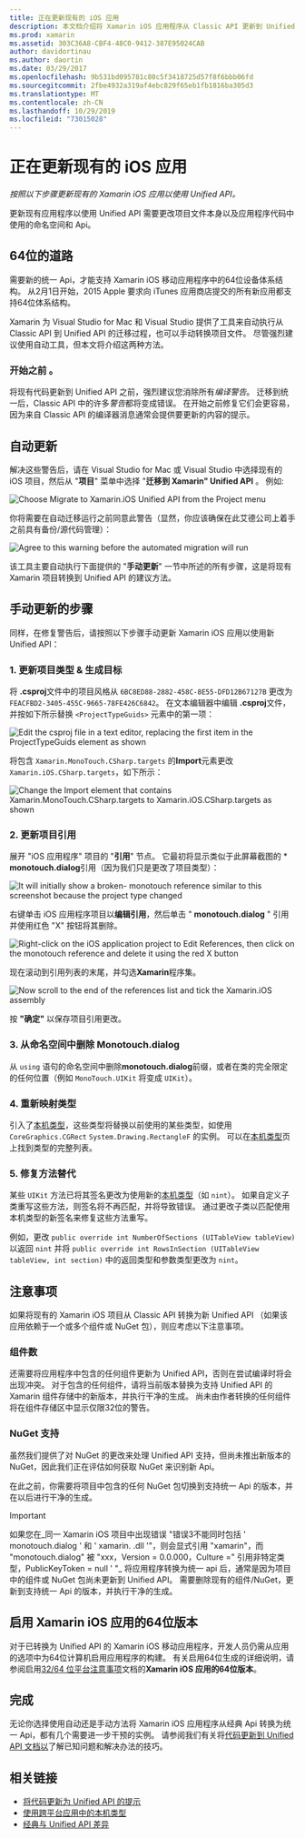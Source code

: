 ```yaml
---
title: 正在更新现有的 iOS 应用
description: 本文档介绍将 Xamarin iOS 应用程序从 Classic API 更新到 Unified API 时必须遵循的步骤。
ms.prod: xamarin
ms.assetid: 303C36A8-CBF4-48C0-9412-387E95024CAB
author: davidortinau
ms.author: daortin
ms.date: 03/29/2017
ms.openlocfilehash: 9b531bd095781c80c5f3418725d57f8f6bbb06fd
ms.sourcegitcommit: 2fbe4932a319af4ebc829f65eb1fb1816ba305d3
ms.translationtype: MT
ms.contentlocale: zh-CN
ms.lasthandoff: 10/29/2019
ms.locfileid: "73015028"
---
```

# <a name="updating-existing-ios-apps"></a>正在更新现有的 iOS 应用

_按照以下步骤更新现有的 Xamarin iOS 应用以使用 Unified API。_

更新现有应用程序以使用 Unified API 需要更改项目文件本身以及应用程序代码中使用的命名空间和 Api。

## <a name="the-road-to-64-bits"></a>64位的道路

需要新的统一 Api，才能支持 Xamarin iOS 移动应用程序中的64位设备体系结构。 从2月1日开始，2015 Apple 要求向 iTunes 应用商店提交的所有新应用都支持64位体系结构。

Xamarin 为 Visual Studio for Mac 和 Visual Studio 提供了工具来自动执行从 Classic API 到 Unified API 的迁移过程，也可以手动转换项目文件。 尽管强烈建议使用自动工具，但本文将介绍这两种方法。

### <a name="before-you-start"></a>开始之前 。

将现有代码更新到 Unified API 之前，强烈建议您消除所有*编译警告*。 迁移到统一后，Classic API 中的许多*警告*都将变成错误。 在开始之前修复它们会更容易，因为来自 Classic API 的编译器消息通常会提供要更新的内容的提示。

## <a name="automated-updating"></a>自动更新

解决这些警告后，请在 Visual Studio for Mac 或 Visual Studio 中选择现有的 iOS 项目，然后从 "**项目**" 菜单中选择 "**迁移到 Xamarin" Unified API** 。 例如:

![](updating-ios-apps-images/beta-tool1.png "Choose Migrate to Xamarin.iOS Unified API from the Project menu")

你将需要在自动迁移运行之前同意此警告（显然，你应该确保在此艾德公司上着手之前具有备份/源代码管理）：

![](updating-ios-apps-images/beta-tool2.png "Agree to this warning before the automated migration will run")

该工具主要自动执行下面提供的 "**手动更新**" 一节中所述的所有步骤，这是将现有 Xamarin 项目转换到 Unified API 的建议方法。

## <a name="steps-to-update-manually"></a>手动更新的步骤

同样，在修复警告后，请按照以下步骤手动更新 Xamarin iOS 应用以使用新 Unified API：

### <a name="1-update-project-type--build-target"></a>1. 更新项目类型 & 生成目标

将 **.csproj**文件中的项目风格从 `6BC8ED88-2882-458C-8E55-DFD12B67127B` 更改为 `FEACFBD2-3405-455C-9665-78FE426C6842`。 在文本编辑器中编辑 **.csproj**文件，并按如下所示替换 `<ProjectTypeGuids>` 元素中的第一项：

![](updating-ios-apps-images/csproj.png "Edit the csproj file in a text editor, replacing the first item in the ProjectTypeGuids element as shown")

将包含 `Xamarin.MonoTouch.CSharp.targets` 的**Import**元素更改 `Xamarin.iOS.CSharp.targets`，如下所示：

![](updating-ios-apps-images/csproj2.png "Change the Import element that contains Xamarin.MonoTouch.CSharp.targets to Xamarin.iOS.CSharp.targets as shown")

### <a name="2-update-project-references"></a>2. 更新项目引用

展开 "iOS 应用程序" 项目的 "**引用**" 节点。 它最初将显示类似于此屏幕截图的 * **monotouch.dialog**引用（因为我们只是更改了项目类型）：

![](updating-ios-apps-images/references.png "It will initially show a broken- monotouch reference similar to this screenshot because the project type changed")

右键单击 iOS 应用程序项目以**编辑引用**，然后单击 " **monotouch.dialog** " 引用并使用红色 "X" 按钮将其删除。

![](updating-ios-apps-images/references-delete-monotouch-sml.png "Right-click on the iOS application project to Edit References, then click on the monotouch reference and delete it using the red X button")

现在滚动到引用列表的末尾，并勾选**Xamarin**程序集。

![](updating-ios-apps-images/references-add-xamarinios-sml.png "Now scroll to the end of the references list and tick the Xamarin.iOS assembly")

按 **"确定"** 以保存项目引用更改。

### <a name="3-remove-monotouch-from-namespaces"></a>3. 从命名空间中删除 Monotouch.dialog

从 `using` 语句的命名空间中删除**monotouch.dialog**前缀，或者在类的完全限定的任何位置（例如 `MonoTouch.UIKit` 将变成 `UIKit`）。

### <a name="4-remap-types"></a>4. 重新映射类型

引入了[本机类型](~/cross-platform/macios/nativetypes.md)，这些类型将替换以前使用的某些类型，如使用 `CoreGraphics.CGRect` `System.Drawing.RectangleF` 的实例。 可以在[本机类型](~/cross-platform/macios/nativetypes.md)页上找到类型的完整列表。

### <a name="5-fix-method-overrides"></a>5. 修复方法替代

某些 `UIKit` 方法已将其签名更改为使用新的[本机类型](~/cross-platform/macios/nativetypes.md)（如 `nint`）。 如果自定义子类重写这些方法，则签名将不再匹配，并将导致错误。 通过更改子类以匹配使用本机类型的新签名来修复这些方法重写。

例如，更改 `public override int NumberOfSections (UITableView tableView)` 以返回 `nint` 并将 `public override int RowsInSection (UITableView tableView, int section)` 中的返回类型和参数类型更改为 `nint`。

## <a name="considerations"></a>注意事项

如果将现有的 Xamarin iOS 项目从 Classic API 转换为新 Unified API （如果该应用依赖于一个或多个组件或 NuGet 包），则应考虑以下注意事项。

### <a name="components"></a>组件数

还需要将应用程序中包含的任何组件更新为 Unified API，否则在尝试编译时将会出现冲突。 对于包含的任何组件，请将当前版本替换为支持 Unified API 的 Xamarin 组件存储中的新版本，并执行干净的生成。 尚未由作者转换的任何组件将在组件存储区中显示仅限32位的警告。

### <a name="nuget-support"></a>NuGet 支持

虽然我们提供了对 NuGet 的更改来处理 Unified API 支持，但尚未推出新版本的 NuGet，因此我们正在评估如何获取 NuGet 来识别新 Api。

在此之前，你需要将项目中包含的任何 NuGet 包切换到支持统一 Api 的版本，并在以后进行干净的生成。

> [!IMPORTANT]
> 如果您在_同一 Xamarin iOS 项目中出现错误 "错误3不能同时包括 ' monotouch.dialog ' 和 ' xamarin. .dll '"，则会显式引用 "xamarin"，而 "monotouch.dialog" 被 "xxx，Version = 0.0.000，Culture =" 引用非特定类型，PublicKeyToken = null ' "_ 将应用程序转换为统一 api 后，通常是因为项目中的组件或 NuGet 包尚未更新到 Unified API。 需要删除现有的组件/NuGet，更新到支持统一 Api 的版本，并执行干净的生成。

## <a name="enabling-64-bit-builds-of-xamarinios-apps"></a>启用 Xamarin iOS 应用的64位版本

对于已转换为 Unified API 的 Xamarin iOS 移动应用程序，开发人员仍需从应用的选项中为64位计算机启用应用程序的构建。 有关启用64位生成的详细说明，请参阅启用[32/64 位平台注意事项](~/cross-platform/macios/32-and-64/index.md#enable-64)文档的**Xamarin iOS 应用的64位版本**。

## <a name="finishing-up"></a>完成

无论你选择使用自动还是手动方法将 Xamarin iOS 应用程序从经典 Api 转换为统一 Api，都有几个需要进一步干预的实例。 请参阅我们有关将[代码更新到 Unified API 文档以](~/cross-platform/macios/unified/updating-tips.md)了解已知问题和解决办法的技巧。

## <a name="related-links"></a>相关链接

- [将代码更新为 Unified API 的提示](~/cross-platform/macios/unified/updating-tips.md)
- [使用跨平台应用中的本机类型](~/cross-platform/macios/native-types-cross-platform.md)
- [经典与 Unified API 差异](https://github.com/xamarin/release-notes-archive/blob/master/release-notes/ios/api_changes/classic-vs-unified-8.6.0/index.md)
